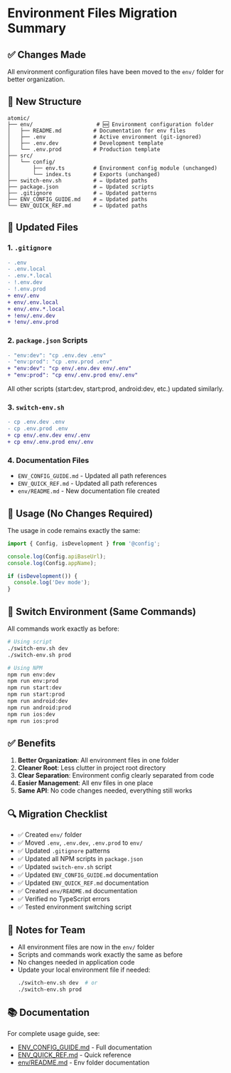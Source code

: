 # Environment Files Migration Summary

## ✅ Changes Made

All environment configuration files have been moved to the `env/` folder for better organization.

## 📁 New Structure

```
atomic/
├── env/                    # 🆕 Environment configuration folder
│   ├── README.md          # Documentation for env files
│   ├── .env               # Active environment (git-ignored)
│   ├── .env.dev           # Development template
│   └── .env.prod          # Production template
├── src/
│   └── config/
│       ├── env.ts         # Environment config module (unchanged)
│       └── index.ts       # Exports (unchanged)
├── switch-env.sh          # ✏️ Updated paths
├── package.json           # ✏️ Updated scripts
├── .gitignore             # ✏️ Updated patterns
├── ENV_CONFIG_GUIDE.md    # ✏️ Updated paths
└── ENV_QUICK_REF.md       # ✏️ Updated paths
```

## 🔄 Updated Files

### 1. `.gitignore`

```diff
- .env
- .env.local
- .env.*.local
- !.env.dev
- !.env.prod
+ env/.env
+ env/.env.local
+ env/.env.*.local
+ !env/.env.dev
+ !env/.env.prod
```

### 2. `package.json` Scripts

```diff
- "env:dev": "cp .env.dev .env"
- "env:prod": "cp .env.prod .env"
+ "env:dev": "cp env/.env.dev env/.env"
+ "env:prod": "cp env/.env.prod env/.env"
```

All other scripts (start:dev, start:prod, android:dev, etc.) updated similarly.

### 3. `switch-env.sh`

```diff
- cp .env.dev .env
- cp .env.prod .env
+ cp env/.env.dev env/.env
+ cp env/.env.prod env/.env
```

### 4. Documentation Files

- `ENV_CONFIG_GUIDE.md` - Updated all path references
- `ENV_QUICK_REF.md` - Updated all path references
- `env/README.md` - New documentation file created

## 📝 Usage (No Changes Required)

The usage in code remains exactly the same:

```typescript
import { Config, isDevelopment } from '@config';

console.log(Config.apiBaseUrl);
console.log(Config.appName);

if (isDevelopment()) {
  console.log('Dev mode');
}
```

## 🚀 Switch Environment (Same Commands)

All commands work exactly as before:

```bash
# Using script
./switch-env.sh dev
./switch-env.sh prod

# Using NPM
npm run env:dev
npm run env:prod
npm run start:dev
npm run start:prod
npm run android:dev
npm run android:prod
npm run ios:dev
npm run ios:prod
```

## ✅ Benefits

1. **Better Organization**: All environment files in one folder
2. **Cleaner Root**: Less clutter in project root directory
3. **Clear Separation**: Environment config clearly separated from code
4. **Easier Management**: All env files in one place
5. **Same API**: No code changes needed, everything still works

## 🔍 Migration Checklist

- ✅ Created `env/` folder
- ✅ Moved `.env`, `.env.dev`, `.env.prod` to `env/`
- ✅ Updated `.gitignore` patterns
- ✅ Updated all NPM scripts in `package.json`
- ✅ Updated `switch-env.sh` script
- ✅ Updated `ENV_CONFIG_GUIDE.md` documentation
- ✅ Updated `ENV_QUICK_REF.md` documentation
- ✅ Created `env/README.md` documentation
- ✅ Verified no TypeScript errors
- ✅ Tested environment switching script

## 🚨 Notes for Team

- All environment files are now in the `env/` folder
- Scripts and commands work exactly the same as before
- No changes needed in application code
- Update your local environment file if needed:
  ```bash
  ./switch-env.sh dev  # or
  ./switch-env.sh prod
  ```

## 📚 Documentation

For complete usage guide, see:

- [ENV_CONFIG_GUIDE.md](./ENV_CONFIG_GUIDE.md) - Full documentation
- [ENV_QUICK_REF.md](./ENV_QUICK_REF.md) - Quick reference
- [env/README.md](./env/README.md) - Env folder documentation
